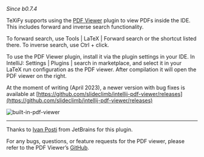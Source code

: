 _Since b0.7.4_

TeXiFy supports using the [PDF Viewer](https://plugins.jetbrains.com/plugin/14494-pdf-viewer) plugin to view PDFs inside the IDE.
This includes forward and inverse search functionality.

To forward search, use <ui-path>Tools | LaTeX | Forward search</ui-path> or the shortcut listed there.
To inverse search, use <shortcut>Ctrl + click</shortcut>.

To use the PDF Viewer plugin, install it via the plugin settings in your IDE.
In IntelliJ: <ui-path>Settings | Plugins | search in marketplace</ui-path>, and select it in your LaTeX run configuration as the PDF viewer.
After compilation it will open the PDF viewer on the right.

At the moment of writing (April 2023), a newer version with bug fixes is available at [https://github.com/slideclimb/intellij-pdf-viewer/releases](https://github.com/slideclimb/intellij-pdf-viewer/releases)

![built-in-pdf-viewer](built-in-pdf-viewer.gif)

---

Thanks to [Ivan Posti](https://github.com/FirstTimeInForever) from JetBrains for this plugin.

For any bugs, questions, or feature requests for the PDF viewer, please refer to the PDF Viewer’s [GitHub](https://github.com/FirstTimeInForever/intellij-pdf-viewer).
